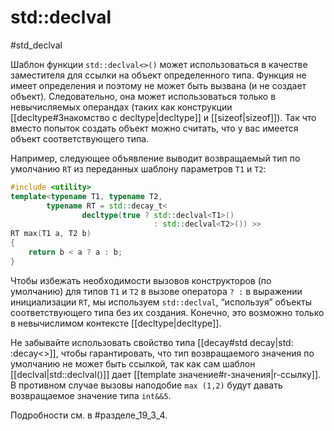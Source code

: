 
# std::declval
#std_declval

Шаблон функции `std::declval<>()` может использоваться в качестве заместителя для ссылки на объект определенного типа. Функция не имеет определения и поэтому не может быть вызвана (и не создает объект). Следовательно, она может использоваться только в невычисляемых операндах (таких как конструкции [[decltуре#Знакомство с decltуре|decltype]] и [[sizeof|sizeof]]). Так что вместо попыток создать объект можно считать, что у вас имеется объект соответствующего типа.

Например, следующее объявление выводит возвращаемый тип по умолчанию `RT` из переданных шаблону параметров `Т1` и `Т2`:
```c++
#include <utility>
template<typename T1, typename T2,
		typename RT = std::decay_t<
				decltype(true ? std::declval<T1>()
								: std::declval<T2>()) >>
RT max(T1 a, T2 b)
{
	return b < a ? a : b;
}
```

Чтобы избежать необходимости вызовов конструкторов (по умолчанию) для типов `Т1` и `Т2` в вызове оператора `? :` в выражении инициализации `RT`, мы используем `std::declval`, “используя” объекты соответствующего типа без их создания. Конечно, это возможно только в невычислимом контексте [[decltуре|decltype]].

Не забывайте использовать свойство типа [[decay#std decay|std: :decay<>]], чтобы гарантировать, что тип возвращаемого значения по умолчанию не может быть ссылкой, так как сам шаблон [[declval|std::declval()]] дает [[template значение#r-значения|r-ссылку]]. В противном случае вызовы наподобие `max (1,2)` будут давать возвращаемое значение типа `int&&5`.

Подробности см. в #разделе_19_3_4.
